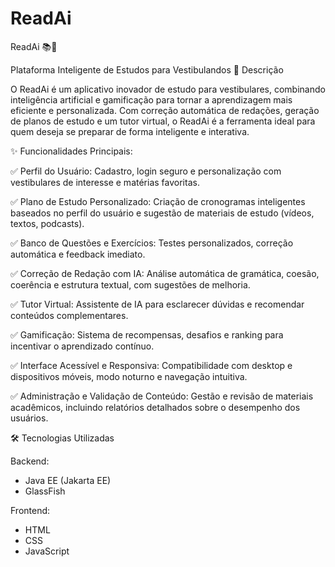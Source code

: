 # ReadAi

ReadAi 📚🤖

Plataforma Inteligente de Estudos para Vestibulandos
📌 Descrição

O ReadAi é um aplicativo inovador de estudo para vestibulares, combinando inteligência artificial e gamificação para tornar a aprendizagem mais eficiente e personalizada. Com correção automática de redações, geração de planos de estudo e um tutor virtual, o ReadAi é a ferramenta ideal para quem deseja se preparar de forma inteligente e interativa.


✨ Funcionalidades Principais:

✅ Perfil do Usuário: Cadastro, login seguro e personalização com vestibulares de interesse e matérias favoritas.

✅ Plano de Estudo Personalizado: Criação de cronogramas inteligentes baseados no perfil do usuário e sugestão de materiais de estudo (vídeos, textos, podcasts).

✅ Banco de Questões e Exercícios: Testes personalizados, correção automática e feedback imediato.

✅ Correção de Redação com IA: Análise automática de gramática, coesão, coerência e estrutura textual, com sugestões de melhoria.

✅ Tutor Virtual: Assistente de IA para esclarecer dúvidas e recomendar conteúdos complementares.

✅ Gamificação: Sistema de recompensas, desafios e ranking para incentivar o aprendizado contínuo.

✅ Interface Acessível e Responsiva: Compatibilidade com desktop e dispositivos móveis, modo noturno e navegação intuitiva.

✅ Administração e Validação de Conteúdo: Gestão e revisão de materiais acadêmicos, incluindo relatórios detalhados sobre o desempenho dos usuários.

🛠 Tecnologias Utilizadas

Backend:

- Java EE (Jakarta EE)
- GlassFish

Frontend:

- HTML
- CSS
- JavaScript

   
  
